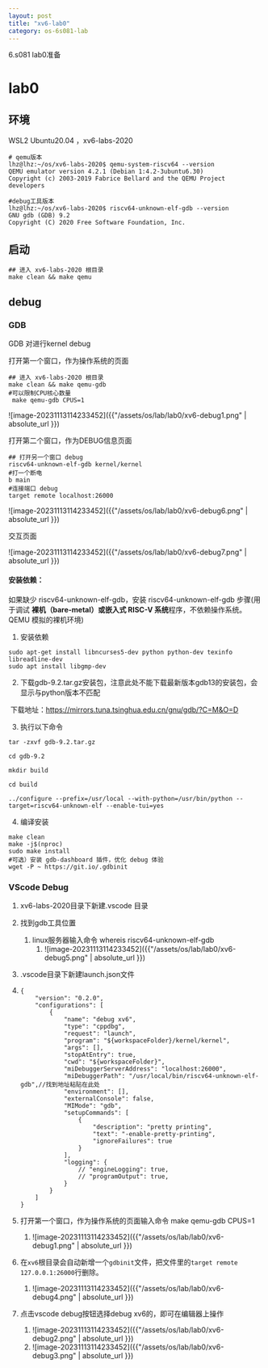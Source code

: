 ```yaml
---
layout: post
title: "xv6-lab0"
category: os-6s081-lab
---
```


6.s081 lab0准备

# lab0

## 环境

WSL2 Ubuntu20.04 ，xv6-labs-2020

```shell
# qemu版本
lhz@lhz:~/os/xv6-labs-2020$ qemu-system-riscv64 --version
QEMU emulator version 4.2.1 (Debian 1:4.2-3ubuntu6.30)
Copyright (c) 2003-2019 Fabrice Bellard and the QEMU Project developers

#debug工具版本
lhz@lhz:~/os/xv6-labs-2020$ riscv64-unknown-elf-gdb --version
GNU gdb (GDB) 9.2
Copyright (C) 2020 Free Software Foundation, Inc.
```





## 启动

```shell
## 进入 xv6-labs-2020 根目录
make clean && make qemu
```

## debug

### GDB

GDB 对进行kernel  debug

打开第一个窗口，作为操作系统的页面

```shell
## 进入 xv6-labs-2020 根目录
make clean && make qemu-gdb
#可以限制CPU核心数量
 make qemu-gdb CPUS=1
```

![image-20231113114233452]({{"/assets/os/lab/lab0/xv6-debug1.png" | absolute_url }})

打开第二个窗口，作为DEBUG信息页面

```shell
## 打开另一个窗口 debug
riscv64-unknown-elf-gdb kernel/kernel
#打一个断电
b main
#连接端口 debug
target remote localhost:26000
```

![image-20231113114233452]({{"/assets/os/lab/lab0/xv6-debug6.png" | absolute_url }})



交互页面

![image-20231113114233452]({{"/assets/os/lab/lab0/xv6-debug7.png" | absolute_url }})

#### 安装依赖：

如果缺少 riscv64-unknown-elf-gdb，安装 riscv64-unknown-elf-gdb 步骤(用于调试 **裸机（bare-metal）或嵌入式 RISC-V 系统**程序，不依赖操作系统。QEMU 模拟的裸机环境)

1. 安装依赖

```
sudo apt-get install libncurses5-dev python python-dev texinfo libreadline-dev
sudo apt install libgmp-dev
```

2. 下载gdb-9.2.tar.gz安装包，注意此处不能下载最新版本gdb13的安装包，会显示与python版本不匹配

​		下载地址：https://mirrors.tuna.tsinghua.edu.cn/gnu/gdb/?C=M&O=D

3.  执行以下命令

```shell
tar -zxvf gdb-9.2.tar.gz

cd gdb-9.2

mkdir build

cd build

../configure --prefix=/usr/local --with-python=/usr/bin/python --target=riscv64-unknown-elf --enable-tui=yes

```

4. 编译安装

```shell
make clean
make -j$(nproc)
sudo make install
#可选）安装 gdb-dashboard 插件，优化 debug 体验
wget -P ~ https://git.io/.gdbinit
```

### VScode Debug

1.  xv6-labs-2020目录下新建.vscode 目录

2. 找到gdb工具位置 

   1. linux服务器输入命令  whereis riscv64-unknown-elf-gdb
      1. ![image-20231113114233452]({{"/assets/os/lab/lab0/xv6-debug5.png" | absolute_url }})

3.  .vscode目录下新建launch.json文件

   1. ```
      {
          "version": "0.2.0",
          "configurations": [
              {
                  "name": "debug xv6",
                  "type": "cppdbg",
                  "request": "launch",
                  "program": "${workspaceFolder}/kernel/kernel",
                  "args": [],
                  "stopAtEntry": true,
                  "cwd": "${workspaceFolder}",
                  "miDebuggerServerAddress": "localhost:26000",
                  "miDebuggerPath": "/usr/local/bin/riscv64-unknown-elf-gdb",//找到地址粘贴在此处
                  "environment": [],
                  "externalConsole": false,
                  "MIMode": "gdb",
                  "setupCommands": [
                      {
                          "description": "pretty printing",
                          "text": "-enable-pretty-printing",
                          "ignoreFailures": true
                      }
                  ],
                  "logging": {
                      // "engineLogging": true,
                      // "programOutput": true,
                  }
              }
          ]
      }
      ```

4. 打开第一个窗口，作为操作系统的页面输入命令 make qemu-gdb CPUS=1

   1. ![image-20231113114233452]({{"/assets/os/lab/lab0/xv6-debug1.png" | absolute_url }})

5. 在`xv6`根目录会自动新增一个`gdbinit`文件，把文件里的`target remote 127.0.0.1:26000`行删除。

   1. ![image-20231113114233452]({{"/assets/os/lab/lab0/xv6-debug4.png" | absolute_url }})

6. 点击vscode debug按钮选择debug xv6的，即可在编辑器上操作

   1. ![image-20231113114233452]({{"/assets/os/lab/lab0/xv6-debug2.png" | absolute_url }})
   2. ![image-20231113114233452]({{"/assets/os/lab/lab0/xv6-debug3.png" | absolute_url }})



